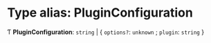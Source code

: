 # Type alias: PluginConfiguration

Ƭ **PluginConfiguration**: `string` \| { `options?`: `unknown` ; `plugin`: `string` }
